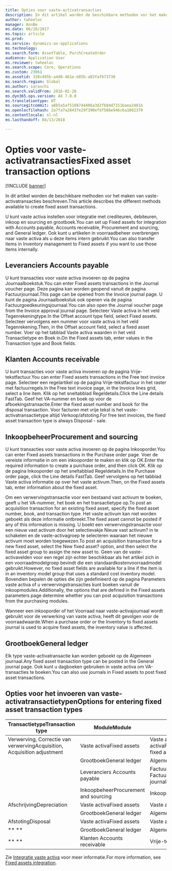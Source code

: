 ```yaml
---
title: Opties voor vaste-activatransacties
description: In dit artikel worden de beschikbare methoden vor het maken van vaste-activatransacties beschreven.
author: twheeloc
manager: AnnBe
ms.date: 06/20/2017
ms.topic: article
ms.prod: 
ms.service: dynamics-ax-applications
ms.technology: 
ms.search.form: AssetTable, PurchCreateOrder
audience: Application User
ms.reviewer: twheeloc
ms.search.scope: Core, Operations
ms.custom: 23061
ms.assetid: 338c495b-a4d8-461e-b85b-a83faf673730
ms.search.region: Global
ms.author: saraschi
ms.search.validFrom: 2016-02-28
ms.dyn365.ops.version: AX 7.0.0
ms.translationtype: HT
ms.sourcegitcommit: a8b5a5af5108744406a3d2fb84d7151baea2481b
ms.openlocfilehash: 2a7fa7a28437e29f390efdf566e946c6a1082370
ms.contentlocale: nl-nl
ms.lasthandoff: 04/13/2018

---
```


# <a name="fixed-asset-transaction-options"></a><span data-ttu-id="13bd9-103">Opties voor vaste-activatransacties</span><span class="sxs-lookup"><span data-stu-id="13bd9-103">Fixed asset transaction options</span></span>

[!INCLUDE [banner](../includes/banner.md)]

<span data-ttu-id="13bd9-104">In dit artikel worden de beschikbare methoden vor het maken van vaste-activatransacties beschreven.</span><span class="sxs-lookup"><span data-stu-id="13bd9-104">This article describes the different methods available to create fixed asset transactions.</span></span>

<span data-ttu-id="13bd9-105">U kunt vaste activa instellen voor integratie met crediteuren, debiteuren, inkoop en sourcing en grootboek.</span><span class="sxs-lookup"><span data-stu-id="13bd9-105">You can set up Fixed assets for integration with Accounts payable, Accounts receivable, Procurement and sourcing, and General ledger.</span></span> <span data-ttu-id="13bd9-106">Ook kunt u artikelen in voorraadbeheer overbrengen naar vaste activa als u deze items intern gebruikt.</span><span class="sxs-lookup"><span data-stu-id="13bd9-106">You can also transfer items in Inventory management to Fixed assets if you want to use those items internally.</span></span>

## <a name="accounts-payable"></a><span data-ttu-id="13bd9-107">Leveranciers    </span><span class="sxs-lookup"><span data-stu-id="13bd9-107">Accounts payable</span></span>
<span data-ttu-id="13bd9-108">U kunt transacties voor vaste activa invoeren op de pagina Journaalboekstuk.</span><span class="sxs-lookup"><span data-stu-id="13bd9-108">You can enter Fixed assets transactions in the Journal voucher page.</span></span> <span data-ttu-id="13bd9-109">Deze pagina kan worden geopend vanuit de pagina Factuurjournaal.</span><span class="sxs-lookup"><span data-stu-id="13bd9-109">This page can be opened from the Invoice journal page.</span></span> <span data-ttu-id="13bd9-110">U kunt de pagina Journaalboekstuk ook openen via de pagina Factuurgoedkeuringsjournaal.</span><span class="sxs-lookup"><span data-stu-id="13bd9-110">You can also open the Journal voucher page from the Invoice approval journal page.</span></span> <span data-ttu-id="13bd9-111">Selecteer Vaste activa in het veld Tegenrekeningtype.</span><span class="sxs-lookup"><span data-stu-id="13bd9-111">In the Offset account type field, select Fixed assets.</span></span> <span data-ttu-id="13bd9-112">Selecteer vervolgens een nummer voor vaste activa in het veld Tegenrekening.</span><span class="sxs-lookup"><span data-stu-id="13bd9-112">Then, in the Offset account field, select a fixed asset number.</span></span> <span data-ttu-id="13bd9-113">Voer op het tabblad Vaste activa waarden in het veld Transactietype en Boek in.</span><span class="sxs-lookup"><span data-stu-id="13bd9-113">On the Fixed assets tab, enter values in the Transaction type and Book fields.</span></span>

## <a name="accounts-receivable"></a><span data-ttu-id="13bd9-114">Klanten  </span><span class="sxs-lookup"><span data-stu-id="13bd9-114">Accounts receivable</span></span>
<span data-ttu-id="13bd9-115">U kunt transacties voor vaste activa invoeren op de pagina Vrije-tekstfactuur.</span><span class="sxs-lookup"><span data-stu-id="13bd9-115">You can enter Fixed assets transactions in the Free text invoice page.</span></span>  <span data-ttu-id="13bd9-116">Selecteer een regelartikel op de pagina Vrije-tekstfactuur in het raster met factuurregels.</span><span class="sxs-lookup"><span data-stu-id="13bd9-116">In the Free text invoice page, in the Invoice lines grid, select a line item.</span></span> <span data-ttu-id="13bd9-117">Klik op het sneltabblad Regeldetails.</span><span class="sxs-lookup"><span data-stu-id="13bd9-117">Click the Line details FastTab.</span></span> <span data-ttu-id="13bd9-118">Geef het VA-nummer en boek op voor de afboekingstransactie.</span><span class="sxs-lookup"><span data-stu-id="13bd9-118">Enter the fixed asset number and book for the disposal transaction.</span></span> <span data-ttu-id="13bd9-119">Voor facturen met vrije tekst is het vaste-activatransactietype altijd Verkoop/afstoting.</span><span class="sxs-lookup"><span data-stu-id="13bd9-119">For free text invoices, the fixed asset transaction type is always Disposal - sale.</span></span>

## <a name="procurement-and-sourcing"></a><span data-ttu-id="13bd9-120">Inkoopbeheer</span><span class="sxs-lookup"><span data-stu-id="13bd9-120">Procurement and sourcing</span></span>
<span data-ttu-id="13bd9-121">U kunt transacties voor vaste activa invoeren op de pagina Inkooporder.</span><span class="sxs-lookup"><span data-stu-id="13bd9-121">You can enter Fixed assets transactions in the Purchase order page.</span></span> <span data-ttu-id="13bd9-122">Voer de vereiste informatie in om een inkooporder te maken en klik op OK.</span><span class="sxs-lookup"><span data-stu-id="13bd9-122">Enter the required information to create a purchase order, and then click OK.</span></span> <span data-ttu-id="13bd9-123">Klik op de pagina Inkooporder op het sneltabblad Regeldetails.</span><span class="sxs-lookup"><span data-stu-id="13bd9-123">In the Purchase order page, click the Line details FastTab.</span></span> <span data-ttu-id="13bd9-124">Geef vervolgens op het tabblad Vaste activa informatie op over het vaste activum.</span><span class="sxs-lookup"><span data-stu-id="13bd9-124">Then, on the Fixed assets tab, enter information about the fixed asset.</span></span> 

<span data-ttu-id="13bd9-125">Om een verwervingstransactie voor een bestaand vast activum te boeken, geeft u het VA-nummer, het boek en het transactietype op.</span><span class="sxs-lookup"><span data-stu-id="13bd9-125">To post an acquisition transaction for an existing fixed asset, specify the fixed asset number, book, and transaction type.</span></span> <span data-ttu-id="13bd9-126">Het vaste activum kan niet worden geboekt als deze informatie ontbreekt.</span><span class="sxs-lookup"><span data-stu-id="13bd9-126">The fixed asset cannot be posted if any of this information is missing.</span></span> <span data-ttu-id="13bd9-127">U boekt een verwervingstransactie voor een nieuw vast activum door het selectievakje Nieuw vast activum? in te schakelen en de vaste-activagroep te selecteren waaraan het nieuwe activum moet worden toegewezen.</span><span class="sxs-lookup"><span data-stu-id="13bd9-127">To post an acquisition transaction for a new fixed asset, select the New fixed asset? option, and then select the fixed asset group to assign the new asset to.</span></span> <span data-ttu-id="13bd9-128">Geen van de vaste-activavelden voor een regel zijn echter beschikbaar als het artikel zich in een voorraadmodelgroep bevindt die een standaardkostenvoorraadmodel gebruikt.</span><span class="sxs-lookup"><span data-stu-id="13bd9-128">However, no fixed asset fields are available for a line if the item is in an inventory model group that uses a standard cost inventory model.</span></span> <span data-ttu-id="13bd9-129">Bovendien bepalen de opties die zijn gedefinieerd op de pagina Parameters vaste activa of u verwervingstransacties kunt boeken vanuit de inkoopmodules.</span><span class="sxs-lookup"><span data-stu-id="13bd9-129">Additionally, the options that are defined in the Fixed assets parameters page determine whether you can post acquisition transactions from the purchasing modules.</span></span> 

<span data-ttu-id="13bd9-130">Wanneer een inkooporder of het Voorraad naar vaste-activajournaal wordt gebruikt voor de verwerking van vaste activa, heeft dit gevolgen voor de voorraadwaarde.</span><span class="sxs-lookup"><span data-stu-id="13bd9-130">When a purchase order or the Inventory to fixed assets journal is used to acquire fixed assets, the inventory value is affected.</span></span>

## <a name="general-ledger"></a><span data-ttu-id="13bd9-131">Grootboek</span><span class="sxs-lookup"><span data-stu-id="13bd9-131">General ledger</span></span>
<span data-ttu-id="13bd9-132">Elk type vaste-activatransactie kan worden geboekt op de Algemeen journaal.</span><span class="sxs-lookup"><span data-stu-id="13bd9-132">Any fixed asset transaction type can be posted in the General journal page.</span></span> <span data-ttu-id="13bd9-133">Ook kunt u dagboeken gebruiken in vaste activa om VA-transacties te boeken.</span><span class="sxs-lookup"><span data-stu-id="13bd9-133">You can also use journals in Fixed assets to post fixed asset transactions.</span></span>

## <a name="options-for-entering-fixed-asset-transaction-types"></a><span data-ttu-id="13bd9-134">Opties voor het invoeren van vaste-activatransactietypen</span><span class="sxs-lookup"><span data-stu-id="13bd9-134">Options for entering fixed asset transaction types</span></span>


| <span data-ttu-id="13bd9-135">Transactietype</span><span class="sxs-lookup"><span data-stu-id="13bd9-135">Transaction type</span></span>                    | <span data-ttu-id="13bd9-136">Module</span><span class="sxs-lookup"><span data-stu-id="13bd9-136">Module</span></span>                   | <span data-ttu-id="13bd9-137">Opties</span><span class="sxs-lookup"><span data-stu-id="13bd9-137">Options</span></span>                                   |
|-------------------------------------|--------------------------|-------------------------------------------|
| <span data-ttu-id="13bd9-138">Verwerving, Correctie van verwerving</span><span class="sxs-lookup"><span data-stu-id="13bd9-138">Acquisition, Acquisition adjustment</span></span> | <span data-ttu-id="13bd9-139">Vaste activa</span><span class="sxs-lookup"><span data-stu-id="13bd9-139">Fixed assets</span></span>             | <span data-ttu-id="13bd9-140">Vaste activa, Voorraad naar vaste activa</span><span class="sxs-lookup"><span data-stu-id="13bd9-140">Fixed assets, Inventory to fixed assets</span></span>   |
|                                     | <span data-ttu-id="13bd9-141">Grootboek</span><span class="sxs-lookup"><span data-stu-id="13bd9-141">General ledger</span></span>           | <span data-ttu-id="13bd9-142">Algemeen journaal</span><span class="sxs-lookup"><span data-stu-id="13bd9-142">General journal</span></span>                           |
|                                     | <span data-ttu-id="13bd9-143">Leveranciers    </span><span class="sxs-lookup"><span data-stu-id="13bd9-143">Accounts payable</span></span>         | <span data-ttu-id="13bd9-144">Factuurjournaal, Factuurgoedkeuringsjournaal</span><span class="sxs-lookup"><span data-stu-id="13bd9-144">Invoice journal, Invoice approval journal</span></span> |
|                                     | <span data-ttu-id="13bd9-145">Inkoopbeheer</span><span class="sxs-lookup"><span data-stu-id="13bd9-145">Procurement and sourcing</span></span> | <span data-ttu-id="13bd9-146">Inkooporder</span><span class="sxs-lookup"><span data-stu-id="13bd9-146">Purchase order</span></span>                            |
| <span data-ttu-id="13bd9-147">Afschrijving</span><span class="sxs-lookup"><span data-stu-id="13bd9-147">Depreciation</span></span>                        | <span data-ttu-id="13bd9-148">Vaste activa</span><span class="sxs-lookup"><span data-stu-id="13bd9-148">Fixed assets</span></span>             | <span data-ttu-id="13bd9-149">Vaste activa</span><span class="sxs-lookup"><span data-stu-id="13bd9-149">Fixed assets</span></span>                              |
|                                     | <span data-ttu-id="13bd9-150">Grootboek</span><span class="sxs-lookup"><span data-stu-id="13bd9-150">General ledger</span></span>           | <span data-ttu-id="13bd9-151">Algemeen journaal</span><span class="sxs-lookup"><span data-stu-id="13bd9-151">General journal</span></span>                           |
| <span data-ttu-id="13bd9-152">Afstoting</span><span class="sxs-lookup"><span data-stu-id="13bd9-152">Disposal</span></span>                            | <span data-ttu-id="13bd9-153">Vaste activa</span><span class="sxs-lookup"><span data-stu-id="13bd9-153">Fixed assets</span></span>             | <span data-ttu-id="13bd9-154">Vaste activa</span><span class="sxs-lookup"><span data-stu-id="13bd9-154">Fixed assets</span></span>                              |
| <span data-ttu-id="13bd9-155">** **</span><span class="sxs-lookup"><span data-stu-id="13bd9-155">** **</span></span>                               | <span data-ttu-id="13bd9-156">Grootboek</span><span class="sxs-lookup"><span data-stu-id="13bd9-156">General ledger</span></span>           | <span data-ttu-id="13bd9-157">Algemeen journaal</span><span class="sxs-lookup"><span data-stu-id="13bd9-157">General journal</span></span>                           |
| <span data-ttu-id="13bd9-158">** **</span><span class="sxs-lookup"><span data-stu-id="13bd9-158">** **</span></span>                               | <span data-ttu-id="13bd9-159">Klanten  </span><span class="sxs-lookup"><span data-stu-id="13bd9-159">Accounts receivable</span></span>      | <span data-ttu-id="13bd9-160">Vrije-tekstfactuur</span><span class="sxs-lookup"><span data-stu-id="13bd9-160">Free text invoice</span></span>                         |



<span data-ttu-id="13bd9-161">Zie [Integratie vaste activa](fixed-asset-integration.md) voor meer informatie.</span><span class="sxs-lookup"><span data-stu-id="13bd9-161">For more information, see [Fixed assets integration](fixed-asset-integration.md).</span></span>




